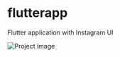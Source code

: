 # flutterapp

Flutter application with Instagram UI

![Project image](https://raw.githubusercontent.com/ozcanzaferayan/flutter-instagram-posts-clone/master/art/screenshot.png)